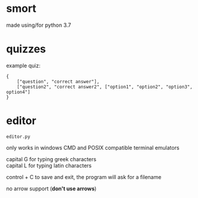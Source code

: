 # smort

made using/for python 3.7

# quizzes
example quiz:
```
{
    ["question", "correct answer"],
    ["question2", "correct answer2", ["option1", "option2", "option3", option4"]
}
```

# editor
<code>editor.py</code>

only works in windows CMD and POSIX compatible terminal emulators

capital G for typing greek characters\
capital L for typing latin characters

control + C to save and exit, the program will ask for a filename

no arrow support (**don't use arrows**)